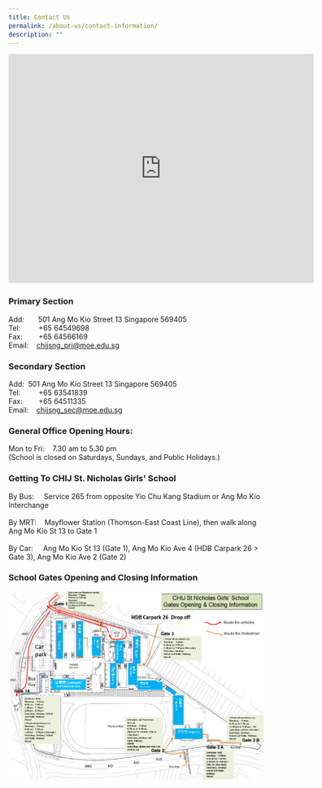 ```yaml
---
title: Contact Us
permalink: /about-us/contact-information/
description: ""
---
```




<iframe loading="lazy" allowfullscreen="" style="border:0;" height="450" width="600" src="https://www.google.com/maps/embed?pb=!1m18!1m12!1m3!1d3988.6711422958197!2d103.8319655147541!3d1.3740004989979087!2m3!1f0!2f0!3f0!3m2!1i1024!2i768!4f13.1!3m3!1m2!1s0x31da173493e19ee5%3A0xc5c2d67bdf2a73c4!2sCHIJ%20St%20Nicholas%20Girls'%20School!5e0!3m2!1sen!2ssg!4v1671520213267!5m2!1sen!2ssg"></iframe>

### Primary Section
Add:       501 Ang Mo Kio Street 13 Singapore 569405 <br>
Tel:         +65 64549698 <br>
Fax:        +65 64566169 <br>
Email:    [chijsng\_pri@moe.edu.sg](mailto:chijsng_pri@moe.edu.sg)


### Secondary Section

Add:  501 Ang Mo Kio Street 13 Singapore 569405 <br>
Tel:         +65 63541839 <br>
Fax:        +65 64511335 <br>
Email:    [chijsng\_sec@moe.edu.sg](mailto:chijsng_sec@moe.edu.sg)

### General Office Opening Hours:

Mon to Fri:    7.30 am to 5.30 pm   <br>
(School is closed on Saturdays, Sundays, and Public Holidays.)

### Getting To CHIJ St. Nicholas Girls' School

By Bus:     Service 265 from opposite Yio Chu Kang Stadium or Ang Mo Kio Interchange  <br><br>
By MRT:    Mayflower Station (Thomson-East Coast Line), then walk along Ang Mo Kio St 13 to Gate 1 <br><br>
By Car:     Ang Mo Kio St 13 (Gate 1), Ang Mo Kio Ave 4 (HDB Carpark 26 > Gate 3), Ang Mo Kio Ave 2 (Gate 2)

### School Gates Opening and Closing Information

![](/images/Gates%20Opening%20&%20Closing%20Info.png)
